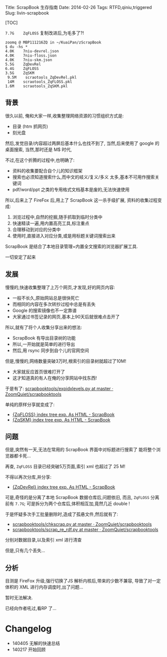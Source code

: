 Title: ScrapBook 生存指南
Date: 2014-02-26
Tags: RTFD,qiniu,triggered
Slug: livin-scrapbook

[TOC]


`7.7G    ZqFLOSS` 复制改进后,为毛多了?!


    zoomq @ MBP111216ZQ in ~/KuaiPan/zScrapBook
    $ du -hs *
    4.0K    7niu-devrel.json
    4.0K    7niu-floss.json
    4.0K    7niu-skm.json
    5.5G    ZqDevRel
    6.4G    ZqFLOSS
    3.5G    ZqSKM
     9.5M    scraotools_ZqDevRel.pkl
     14M    scraotools_ZqFLOSS.pkl
    1.6M    scraotools_ZqSKM.pkl


## 背景
很久以前, 俺和大家一样,收集整理网络资源的习惯组织方式是:

- 目录 (htm 抓网页)
- 刻光盘

然后,发觉目录/内容超过两屏后基本什么也找不到了,
当然,后来使用了 google 的桌面搜索,
当然,那时还是 M$ 时代,

不过,在这个折腾的过程中,也明确了:

- 资料的收集要配合自个儿的知识框架
- 搜索也必须知道搜索什么,而中文的岐义/复义/多义 太多,基本不可用作搜索关键词
- pdf/word/ppt 之类的专用格式文档基本是废的,无法快速使用

所以,后来上了 FireFox 后,用上了 ScrapBook 这一杀手级扩展,
资料的收集过程变成:

1. 浏览过程中,自然的挖掘,随手抓取到临时分类中
1. 快速精读一遍,用内置高亮工具,标注重点
1. 合理移动到对应的分类中
1. 使用时,直接进入对应分类,或是用标题关键词搜索出来

ScrapBook 是结合了本地目录管理+内置全文搜索的浏览器扩展工具.

一切安定了起来

## 发展

慢慢的,快速收集整理了上万个网页,才发现,好的网页内容:

- 一般不长久,原始网站总是很快死亡
- 而相同的内容在多次转抄过程中总是有丢失
- Google 的搜索镜像也不一定靠谱
- 大家通过书签记录的网页,基本上90天后就很难点击开了

所以,就有了将个人收集分享出来的想法:

- ScrapBook 有导出目录树的功能
- 所以,一开始就是简单的进行导出
- 然后,用 rsync 同步到自个儿的官网空间

但是,慢慢的,网络数量突破3万时,根索引的目录树就超过了10M!

- 大家就反应首页很难打开了
- 这才知道真的有人在俺的分享网站中找东西!

于是有了: [scrapbooktools/expidxlevels.py at master · ZoomQuiet/scrapbooktools](https://github.com/ZoomQuiet/scrapbooktools/blob/master/expidxlevels.py)

单纯的原样分享就变成了:

- [{ZqFLOSS} index tree exp. As HTML - ScrapBook](http://floss.zoomquiet.io/tree/)
- [{ZqSKM} index tree exp. As HTML - ScrapBook](http://skm.zoomquiet.io/tree/)

## 问题

但是,突然有一天,无法在常用的 ScrapBook 界面中对标题进行搜索了
能将整个浏览器都卡死...

再查, `ZqFLOSS` 目录已经突破5万页面,索引 xml 也超过了 25 M!

不得以再次分库,并分享:

- [{ZqDevRel} index tree exp. As HTML - ScrapBook](http://devrel.zoomquiet.io/tree/)


可是,奇怪的是分离了本地 ScrapBook 数据仓库后,问题依旧,
而且, `ZqFLOSS` 分离前有 `7.7G`;
可是拆分为两个仓库后,体积相互加,竟然几近 double !

于是怀疑多次手工批量删除时,造成了孤悬文件,然后就有了:

- [scrapbooktools/chkscrap.py at master · ZoomQuiet/scrapbooktools](https://github.com/ZoomQuiet/scrapbooktools/blob/master/chkscrap.py)
- [scrapbooktools/scrap_re_rdf.py at master · ZoomQuiet/scrapbooktools](https://github.com/ZoomQuiet/scrapbooktools/blob/master/scrap_re_rdf.py)

分别对数据目录,以及索引 xml 进行清查

但是,只有几个丢失...

## 分析
目测是 FireFox 升级,强行切换了JS 解析内核后,带来的少数不兼容,
导致了对一定体积的 XML 进行内存调度时,出了问题...

暂时无法解决.

已经向作者吼过,看RP 了...


# Changelog

- 140405 无解的快速总结
- 140217 开始回顾
